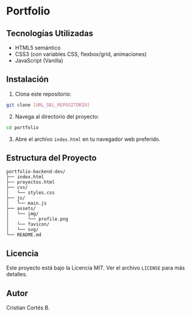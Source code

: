 # Portfolio


## Tecnologías Utilizadas

- HTML5 semántico
- CSS3 (con variables CSS, flexbox/grid, animaciones)
- JavaScript (Vanilla)

## Instalación

1. Clona este repositorio:
```bash
git clone [URL_DEL_REPOSITORIO]
```

2. Navega al directorio del proyecto:
```bash
cd portfolio
```

3. Abre el archivo `index.html` en tu navegador web preferido.

## Estructura del Proyecto

```
portfolio-backend-dev/
├── index.html
├── proyectos.html
├── css/
│   └── styles.css
├── js/
│   └── main.js
├── assets/
│   └── img/
│       └── profile.png
│   └── favicon/
│   └── svg/
└── README.md
```


## Licencia

Este proyecto está bajo la Licencia MIT. Ver el archivo `LICENSE` para más detalles.

## Autor

Cristian Cortés B.